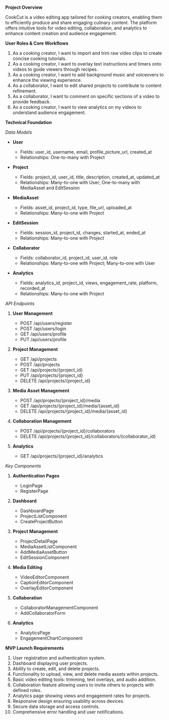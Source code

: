 **Project Overview**

CookCut is a video editing app tailored for cooking creators, enabling them to efficiently produce and share engaging culinary content. The platform offers intuitive tools for video editing, collaboration, and analytics to enhance content creation and audience engagement.

**User Roles & Core Workflows**

1. As a cooking creator, I want to import and trim raw video clips to create concise cooking tutorials.
2. As a cooking creator, I want to overlay text instructions and timers onto videos to guide viewers through recipes.
3. As a cooking creator, I want to add background music and voiceovers to enhance the viewing experience.
4. As a collaborator, I want to edit shared projects to contribute to content refinement.
5. As a collaborator, I want to comment on specific sections of a video to provide feedback.
6. As a cooking creator, I want to view analytics on my videos to understand audience engagement.

**Technical Foundation**

*Data Models*

- **User**
  - Fields: user_id, username, email, profile_picture_url, created_at
  - Relationships: One-to-many with Project

- **Project**
  - Fields: project_id, user_id, title, description, created_at, updated_at
  - Relationships: Many-to-one with User; One-to-many with MediaAsset and EditSession

- **MediaAsset**
  - Fields: asset_id, project_id, type, file_url, uploaded_at
  - Relationships: Many-to-one with Project

- **EditSession**
  - Fields: session_id, project_id, changes, started_at, ended_at
  - Relationships: Many-to-one with Project

- **Collaborator**
  - Fields: collaborator_id, project_id, user_id, role
  - Relationships: Many-to-one with Project; Many-to-one with User

- **Analytics**
  - Fields: analytics_id, project_id, views, engagement_rate, platform, recorded_at
  - Relationships: Many-to-one with Project

*API Endpoints*

1. **User Management**
   - POST /api/users/register
   - POST /api/users/login
   - GET /api/users/profile
   - PUT /api/users/profile

2. **Project Management**
   - GET /api/projects
   - POST /api/projects
   - GET /api/projects/{project_id}
   - PUT /api/projects/{project_id}
   - DELETE /api/projects/{project_id}

3. **Media Asset Management**
   - POST /api/projects/{project_id}/media
   - GET /api/projects/{project_id}/media/{asset_id}
   - DELETE /api/projects/{project_id}/media/{asset_id}

4. **Collaboration Management**
   - POST /api/projects/{project_id}/collaborators
   - DELETE /api/projects/{project_id}/collaborators/{collaborator_id}

5. **Analytics**
   - GET /api/projects/{project_id}/analytics

*Key Components*

1. **Authentication Pages**
   - LoginPage
   - RegisterPage

2. **Dashboard**
   - DashboardPage
   - ProjectListComponent
   - CreateProjectButton

3. **Project Management**
   - ProjectDetailPage
   - MediaAssetListComponent
   - AddMediaAssetButton
   - EditSessionComponent

4. **Media Editing**
   - VideoEditorComponent
   - CaptionEditorComponent
   - OverlayEditorComponent

5. **Collaboration**
   - CollaboratorManagementComponent
   - AddCollaboratorForm

6. **Analytics**
   - AnalyticsPage
   - EngagementChartComponent

**MVP Launch Requirements**

1. User registration and authentication system.
2. Dashboard displaying user projects.
3. Ability to create, edit, and delete projects.
4. Functionality to upload, view, and delete media assets within projects.
5. Basic video editing tools: trimming, text overlays, and audio addition.
6. Collaboration feature allowing users to invite others to projects with defined roles.
7. Analytics page showing views and engagement rates for projects.
8. Responsive design ensuring usability across devices.
9. Secure data storage and access controls.
10. Comprehensive error handling and user notifications. 